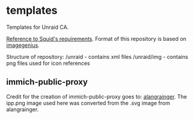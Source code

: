 # templates
Templates for Unraid CA. 

[Reference to Squid's requirements](https://forums.unraid.net/topic/57181-docker-faq/#comment-566084). Format of this repository is based on [imagegenius](https://github.com/imagegenius/templates/tree/main).

Structure of repository:
/unraid - contains xml files
/unraid/img - contains png files used for icon references

## immich-public-proxy
Credit for the creation of immich-public-proxy goes to:
[alangrainger](https://github.com/alangrainger/immich-public-proxy). The ipp.png image used here was converted from the .svg image from alangrainger.
